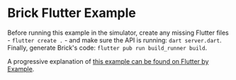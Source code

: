 # Brick Flutter Example

Before running this example in the simulator, create any missing Flutter files - `flutter create .` - and make sure the API is running: `dart server.dart`. Finally, generate Brick's code: `flutter pub run build_runner build`.

A progressive explanation of [this example can be found on Flutter by Example](http://www.flutterbyexample.com/#/posts/2_adding_a_repository).
